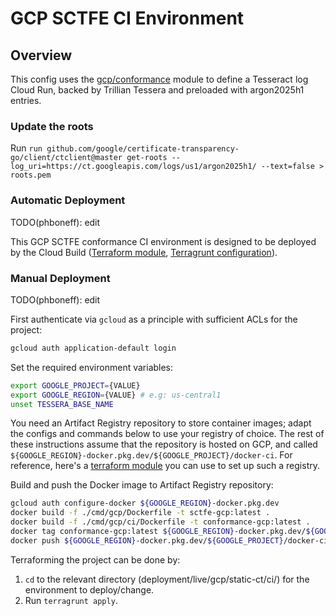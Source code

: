 # GCP SCTFE CI Environment

## Overview

This config uses the [gcp/conformance](/deployment/modules/gcp/tesseract/conformance) module to
define a Tesseract log Cloud Run, backed by Trillian Tessera and preloaded with argon2025h1 entries.

### Update the roots
Run `run github.com/google/certificate-transparency-go/client/ctclient@master get-roots --log_uri=https://ct.googleapis.com/logs/us1/argon2025h1/ --text=false > roots.pem`

### Automatic Deployment
TODO(phboneff): edit

This GCP SCTFE conformance CI environment is designed to be deployed by the Cloud Build ([Terraform module](/deployment/modules/gcp/cloudbuild/conformance/), [Terragrunt configuration](/deployment/live/gcp/static-ct/cloudbuild/prod/)).

### Manual Deployment
TODO(phboneff): edit

First authenticate via `gcloud` as a principle with sufficient ACLs for
the project:

```sh
gcloud auth application-default login
```

Set the required environment variables:

```sh
export GOOGLE_PROJECT={VALUE}
export GOOGLE_REGION={VALUE} # e.g: us-central1
unset TESSERA_BASE_NAME
```

You need an Artifact Registry repository to store container images; adapt the configs and commands below to use your registry of choice. The rest of these instructions assume that the repository is hosted on GCP, and called `${GOOGLE_REGION}-docker.pkg.dev/${GOOGLE_PROJECT}/docker-ci`. For reference, here's a [terraform module](/deployment/modules/gcp/artifactregistry/) you can use to set up such a registry.

Build and push the Docker image to Artifact Registry repository:

```sh
gcloud auth configure-docker ${GOOGLE_REGION}-docker.pkg.dev
docker build -f ./cmd/gcp/Dockerfile -t sctfe-gcp:latest .
docker build -f ./cmd/gcp/ci/Dockerfile -t conformance-gcp:latest .
docker tag conformance-gcp:latest ${GOOGLE_REGION}-docker.pkg.dev/${GOOGLE_PROJECT}/docker-ci/conformance-gcp:latest
docker push ${GOOGLE_REGION}-docker.pkg.dev/${GOOGLE_PROJECT}/docker-ci/conformance-gcp
```

Terraforming the project can be done by:
  1. `cd` to the relevant directory (deployment/live/gcp/static-ct/ci/) for the environment to deploy/change.
  2. Run `terragrunt apply`.
